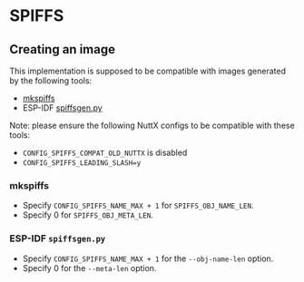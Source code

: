 SPIFFS
======

Creating an image
-----------------

This implementation is supposed to be compatible with images generated
by the following tools:

-   [mkspiffs](https://github.com/igrr/mkspiffs)
-   ESP-IDF
    [spiffsgen.py](https://docs.espressif.com/projects/esp-idf/en/latest/esp32/api-reference/storage/spiffs.html#spiffsgen-py)

Note: please ensure the following NuttX configs to be compatible with
these tools:

-   `CONFIG_SPIFFS_COMPAT_OLD_NUTTX` is disabled
-   `CONFIG_SPIFFS_LEADING_SLASH=y`

### mkspiffs

-   Specify `CONFIG_SPIFFS_NAME_MAX + 1` for `SPIFFS_OBJ_NAME_LEN`.
-   Specify 0 for `SPIFFS_OBJ_META_LEN`.

### ESP-IDF `spiffsgen.py`

-   Specify `CONFIG_SPIFFS_NAME_MAX + 1` for the `--obj-name-len`
    option.
-   Specify 0 for the `--meta-len` option.
